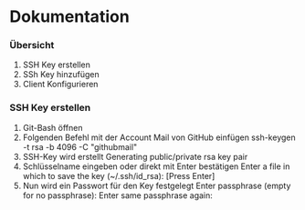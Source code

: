 Dokumentation 
=============

### Übersicht

1. SSH Key erstellen
2. SSh Key hinzufügen
3. Client Konfigurieren


### SSH Key erstellen

1. Git-Bash öffnen
2. Folgenden Befehl mit der Account Mail von GitHub einfügen
      ssh-keygen -t rsa -b 4096 -C "githubmail"
3. SSH-Key wird erstellt
      Generating public/private rsa key pair
4. Schlüsselname eingeben oder direkt mit Enter bestätigen
      Enter a file in which to save the key (~/.ssh/id_rsa): [Press Enter]
5. Nun wird ein Passwort für den Key festgelegt
      Enter passphrase (empty for no passphrase):
      Enter same passphrase again:
